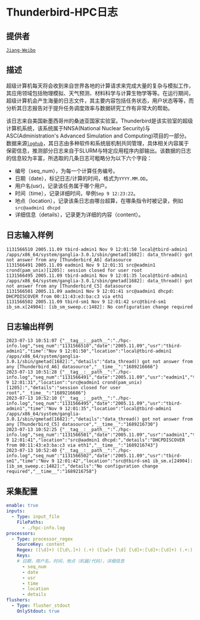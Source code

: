 # Thunderbird-HPC日志

## 提供者

[`Jiang-Weibo`](https://github.com/Jiang-Weibo)

## 描述

超级计算机每天将会收到来自世界各地的计算请求来完成大量的复杂与模拟工作，其应用领域包括物理模拟、天气预测、材料科学与计算生物学等等。在运行期间，超级计算机会产生海量的日志文件，其主要内容包括任务状态，用户状态等等，而分析其日志报告对于提升任务调度效率与数据研究工作有非常大的帮助。

该日志来自美国新墨西哥州的桑迪亚国家实验室。Thunderbird是该实验室的超级计算机系统，该系统属于NNSA(National Nuclear Security)与ASC(Administration's  Advanced Simulation and Computing)项目的一部分。数据来源[`loghub`](https://github.com/logpai/loghub)，其日志由多种软件和系统层机制共同管理，具体相关内容属于保密信息，推测部分日志来自于SLURM与特定应用程序内部输出。该数据的日志的信息较为丰富，所选取的几条日志可粗略分为以下六个字段：

* 编号（seq_num），为每一个计算任务编号。
* 日期（date），标记日志/计算的时间，格式为`YYYY.MM.DD`。
* 用户名(usr)，记录该任务属于哪个用户。
* 时间（time），记录详细时间，举例`Sep 9 12:23:22`。
* 地点（location），记录该条日志由哪台超算，在哪条指令时被记录，例如`src@aadmin1 dhcpd`
* 详细信息（details），记录更为详细的内容（content）。

## 日志输入样例

``` plain
1131566510 2005.11.09 tbird-admin1 Nov 9 12:01:50 local@tbird-admin1 /apps/x86_64/system/ganglia-3.0.1/sbin/gmetad[1682]: data_thread() got not answer from any [Thunderbird_A6] datasource
1131566491 2005.11.09 eadmin1 Nov 9 12:01:31 src@eadmin1 crond(pam_unix)[1205]: session closed for user root
1131566495 2005.11.09 tbird-admin1 Nov 9 12:01:35 local@tbird-admin1 /apps/x86_64/system/ganglia-3.0.1/sbin/gmetad[1682]: data_thread() got not answer from any [Thunderbird_C5] datasource
1131566501 2005.11.09 aadmin1 Nov 9 12:01:41 src@aadmin1 dhcpd: DHCPDISCOVER from 00:11:43:e3:ba:c3 via eth1
1131566502 2005.11.09 tbird-sm1 Nov 9 12:01:42 src@tbird-sm1 ib_sm.x[24904]: [ib_sm_sweep.c:1482]: No configuration change required
```

## 日志输出样例

``` plain
2023-07-13 10:51:07 {"__tag__:__path__":"./hpc-info.log","seq_num":"1131566510","date":"2005.11.09","usr":"tbird-admin1","time":"Nov 9 12:01:50","location":"local@tbird-admin1 /apps/x86_64/system/ganglia-3.0.1/sbin/gmetad[1682]:","details":"data_thread() got not answer from any [Thunderbird_A6] datasource","__time__":"1689216666"}
2023-07-13 10:51:28 {"__tag__:__path__":"./hpc-info.log","seq_num":"1131566491","date":"2005.11.09","usr":"eadmin1","time":"Nov 9 12:01:31","location":"src@eadmin1 crond(pam_unix)[1205]:","details":"session closed for user root","__time__":"1689216686"}
2023-07-13 10:52:10 {"__tag__:__path__":"./hpc-info.log","seq_num":"1131566495","date":"2005.11.09","usr":"tbird-admin1","time":"Nov 9 12:01:35","location":"local@tbird-admin1 /apps/x86_64/system/ganglia-3.0.1/sbin/gmetad[1682]:","details":"data_thread() got not answer from any [Thunderbird_C5] datasource","__time__":"1689216730"}
2023-07-13 10:52:25 {"__tag__:__path__":"./hpc-info.log","seq_num":"1131566501","date":"2005.11.09","usr":"aadmin1","time":"Nov 9 12:01:41","location":"src@aadmin1 dhcpd:","details":"DHCPDISCOVER from 00:11:43:e3:ba:c3 via eth1","__time__":"1689216743"}
2023-07-13 10:52:40 {"__tag__:__path__":"./hpc-info.log","seq_num":"1131566502","date":"2005.11.09","usr":"tbird-sm1","time":"Nov 9 12:01:42","location":"src@tbird-sm1 ib_sm.x[24904]: [ib_sm_sweep.c:1482]:","details":"No configuration change required","__time__":"1689216758"}
```

## 采集配置

``` yaml
enable: true
inputs:
  - Type: input_file
    FilePaths: 
      - ./hpc-info.log
processors:
  - Type: processor_regex
    SourceKey: content
    Regex: ([\d]+) ([\d\.]+) (.+) ([\w]+ [\d] [\d]+:[\d]+:[\d]+) (.+:) (.*)
    Keys:
    # 日期，用户名，时间，地点（机器/代码），详细信息
      - seq_num
      - date
      - usr
      - time
      - location
      - details
flushers:
  - Type: flusher_stdout
    OnlyStdout: true
```
